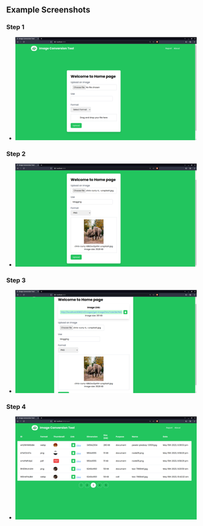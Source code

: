 ## Example Screenshots

### Step 1

- ![Step 1](./public/example1.png)

### Step 2

- ![Step 2](./public/example2.png)

### Step 3

- ![Step 3](./public/example3.png)

### Step 4

- ![Step 4](./public/example4.png)